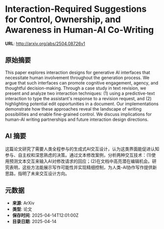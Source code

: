 # Interaction-Required Suggestions for Control, Ownership, and Awareness in Human-AI Co-Writing

**URL**: http://arxiv.org/abs/2504.08726v1

## 原始摘要

This paper explores interaction designs for generative AI interfaces that
necessitate human involvement throughout the generation process. We argue that
such interfaces can promote cognitive engagement, agency, and thoughtful
decision-making. Through a case study in text revision, we present and analyze
two interaction techniques: (1) using a predictive-text interaction to type the
assistant's response to a revision request, and (2) highlighting potential edit
opportunities in a document. Our implementations demonstrate how these
approaches reveal the landscape of writing possibilities and enable
fine-grained control. We discuss implications for human-AI writing partnerships
and future interaction design directions.


## AI 摘要

这篇论文研究了需要人类全程参与的生成式AI交互设计，认为这类界面能促进认知参与、自主权和深思熟虑的决策。通过文本修改案例，分析两种交互技术：(1)使用预测文本交互来输入AI对修改请求的回应；(2)在文档中高亮潜在编辑机会。研究表明，这些方法能展示写作可能性并实现精细控制，为人类-AI协作写作提供新思路，指明了未来交互设计方向。

## 元数据

- **来源**: ArXiv
- **类型**: 论文
- **保存时间**: 2025-04-14T12:01:00Z
- **目录日期**: 2025-04-14
